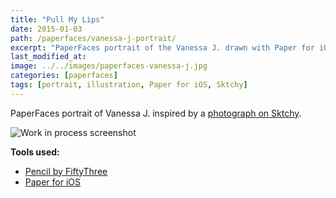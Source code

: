 ```yaml
---
title: "Pull My Lips"
date: 2015-01-03
path: /paperfaces/vanessa-j-portrait/
excerpt: "PaperFaces portrait of the Vanessa J. drawn with Paper for iOS on an iPad."
last_modified_at: 
image: ../../images/paperfaces-vanessa-j.jpg
categories: [paperfaces]
tags: [portrait, illustration, Paper for iOS, Sktchy]
---
```


PaperFaces portrait of Vanessa J. inspired by a [photograph on Sktchy](https://sktchy.com/FxLxqH).

![Work in process screenshot](../../images/paperfaces-vanessa-j-process-1-lg.jpg)

**Tools used:**

- [Pencil by FiftyThree](https://amzn.to/35tCkJW)
- [Paper for iOS](https://paper.bywetransfer.com/)
